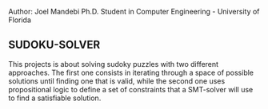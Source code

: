 Author: Joel Mandebi
Ph.D. Student in Computer Engineering - University of Florida

SUDOKU-SOLVER
-------------
This projects is about solving sudoky puzzles with two different approaches. The first one consists in iterating through
a space of possible solutions until finding one that is valid, while the second one uses propositional logic to define a set
of constraints that a SMT-solver will use to find a satisfiable solution.
